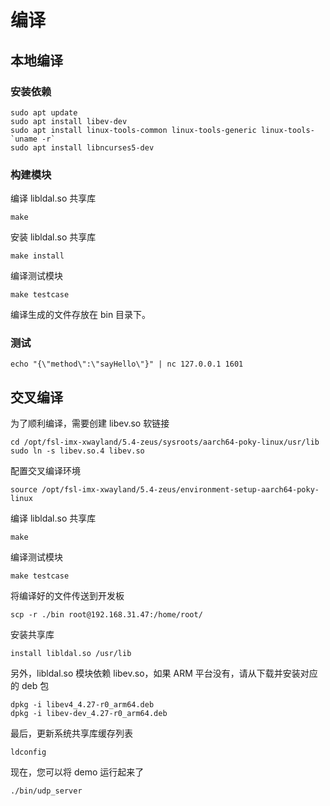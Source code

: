 # 编译



## 本地编译

### 安装依赖

```shell
sudo apt update
sudo apt install libev-dev 
sudo apt install linux-tools-common linux-tools-generic linux-tools-`uname -r`
sudo apt install libncurses5-dev
```

### 构建模块

编译 libldal.so 共享库

```shell
make
```

安装 libldal.so 共享库

```shell
make install
```

编译测试模块

```shell
make testcase
```

编译生成的文件存放在 bin 目录下。

### 测试

```shell
echo "{\"method\":\"sayHello\"}" | nc 127.0.0.1 1601
```



## 交叉编译

为了顺利编译，需要创建 libev.so 软链接

```shell
cd /opt/fsl-imx-xwayland/5.4-zeus/sysroots/aarch64-poky-linux/usr/lib
sudo ln -s libev.so.4 libev.so
```

配置交叉编译环境

```shell
source /opt/fsl-imx-xwayland/5.4-zeus/environment-setup-aarch64-poky-linux
```

编译 libldal.so 共享库

```shell
make
```

编译测试模块

```shell
make testcase
```

将编译好的文件传送到开发板

```shell
scp -r ./bin root@192.168.31.47:/home/root/
```

安装共享库

```shell
install libldal.so /usr/lib
```

另外，libldal.so 模块依赖 libev.so，如果 ARM 平台没有，请从下载并安装对应的 deb 包

```shell
dpkg -i libev4_4.27-r0_arm64.deb
dpkg -i libev-dev_4.27-r0_arm64.deb
```

最后，更新系统共享库缓存列表

```shell
ldconfig
```

现在，您可以将 demo 运行起来了

```shell
./bin/udp_server
```

